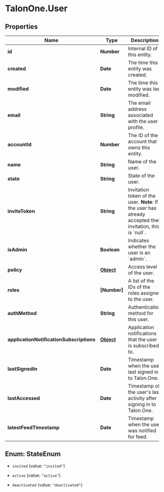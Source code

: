 # TalonOne.User

## Properties

Name | Type | Description | Notes
------------ | ------------- | ------------- | -------------
**id** | **Number** | Internal ID of this entity. | 
**created** | **Date** | The time this entity was created. | 
**modified** | **Date** | The time this entity was last modified. | 
**email** | **String** | The email address associated with the user profile. | 
**accountId** | **Number** | The ID of the account that owns this entity. | 
**name** | **String** | Name of the user. | 
**state** | **String** | State of the user. | 
**inviteToken** | **String** | Invitation token of the user.  **Note**: If the user has already accepted their invitation, this is &#x60;null&#x60;.  | 
**isAdmin** | **Boolean** | Indicates whether the user is an &#x60;admin&#x60;. | [optional] 
**policy** | [**Object**](.md) | Access level of the user. | 
**roles** | **[Number]** | A list of the IDs of the roles assigned to the user. | [optional] 
**authMethod** | **String** | Authentication method for this user. | [optional] 
**applicationNotificationSubscriptions** | [**Object**](.md) | Application notifications that the user is subscribed to. | [optional] 
**lastSignedIn** | **Date** | Timestamp when the user last signed in to Talon.One. | [optional] 
**lastAccessed** | **Date** | Timestamp of the user&#39;s last activity after signing in to Talon.One. | [optional] 
**latestFeedTimestamp** | **Date** | Timestamp when the user was notified for feed. | [optional] 



## Enum: StateEnum


* `invited` (value: `"invited"`)

* `active` (value: `"active"`)

* `deactivated` (value: `"deactivated"`)





